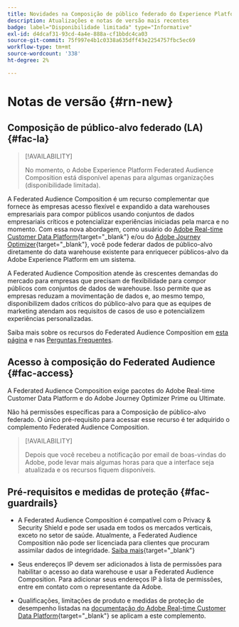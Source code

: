 ```yaml
---
title: Novidades na Composição de público federado do Experience Platform
description: Atualizações e notas de versão mais recentes
badge: label="Disponibilidade limitada" type="Informative"
exl-id: d4dcaf31-93cd-4a4e-888a-cf1bbdc4ca03
source-git-commit: 75f997e4b1c0338a635dff43e2254757fbc5ec69
workflow-type: tm+mt
source-wordcount: '338'
ht-degree: 2%

---
```


# Notas de versão {#rn-new}

## Composição de público-alvo federado (LA) {#fac-la}

>[!AVAILABILITY]
>
>No momento, o Adobe Experience Platform Federated Audience Composition está disponível apenas para algumas organizações (disponibilidade limitada).
>

A Federated Audience Composition é um recurso complementar que fornece às empresas acesso flexível e expandido a data warehouses empresariais para compor públicos usando conjuntos de dados empresariais críticos e potencializar experiências iniciadas pela marca e no momento. Com essa nova abordagem, como usuário do [Adobe Real-time Customer Data Platform](https://experienceleague.adobe.com/en/docs/experience-platform/segmentation/home){target="_blank"} e/ou do [Adobe Journey Optimizer](https://experienceleague.adobe.com/en/docs/journey-optimizer/using/ajo-home?lang=pt-BR){target="_blank"}, você pode federar dados de público-alvo diretamente do data warehouse existente para enriquecer públicos-alvo da Adobe Experience Platform em um sistema.

A Federated Audience Composition atende às crescentes demandas do mercado para empresas que precisam de flexibilidade para compor públicos com conjuntos de dados de warehouse. Isso permite que as empresas reduzam a movimentação de dados e, ao mesmo tempo, disponibilizem dados críticos do público-alvo para que as equipes de marketing atendam aos requisitos de casos de uso e potencializem experiências personalizadas. 

Saiba mais sobre os recursos do Federated Audience Composition em [esta página](get-started.md) e nas [Perguntas Frequentes](get-started.md#faq).

## Acesso à composição do Federated Audience {#fac-access}

A Federated Audience Composition exige pacotes do Adobe Real-time Customer Data Platform e do Adobe Journey Optimizer Prime ou Ultimate.

Não há permissões específicas para a Composição de público-alvo federado. O único pré-requisito para acessar esse recurso é ter adquirido o complemento Federated Audience Composition.

>[!AVAILABILITY]
>
>Depois que você recebeu a notificação por email de boas-vindas do Adobe, pode levar mais algumas horas para que a interface seja atualizada e os recursos fiquem disponíveis.
>

## Pré-requisitos e medidas de proteção {#fac-guardrails}

* A Federated Audience Composition é compatível com o Privacy &amp; Security Shield e pode ser usada em todos os mercados verticais, exceto no setor de saúde. Atualmente, a Federated Audience Composition não pode ser licenciada para clientes que procuram assimilar dados de integridade. [Saiba mais](https://experienceleague.adobe.com/en/docs/events/customer-data-management-voices-recordings/governance/healthcare-shield){target="_blank"}

* Seus endereços IP devem ser adicionados à lista de permissões para habilitar o acesso ao data warehouse e usar a Federated Audience Composition. Para adicionar seus endereços IP à lista de permissões, entre em contato com o representante da Adobe.

* Qualificações, limitações de produto e medidas de proteção de desempenho listadas na [documentação do Adobe Real-time Customer Data Platform](https://experienceleague.adobe.com/en/docs/experience-platform/profile/guardrails){target="_blank"} se aplicam a este complemento.
